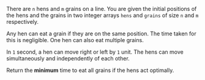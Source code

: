 There are `n` hens and `m` grains on a line. You are given the initial positions of the hens and the grains in two integer arrays `hens` and `grains` of size `n` and `m` respectively.

Any hen can eat a grain if they are on the same position. The time taken for this is negligible. One hen can also eat multiple grains.

In `1` second, a hen can move right or left by `1` unit. The hens can move simultaneously and independently of each other.

Return the **minimum** time to eat all grains if the hens act optimally.